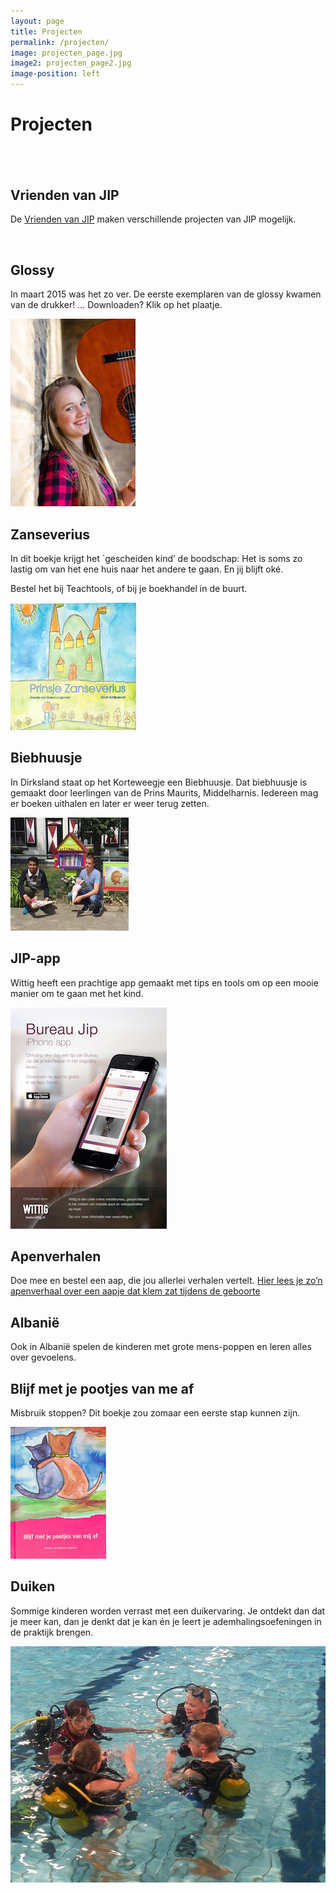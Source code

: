 ```yaml
---
layout: page
title: Projecten
permalink: /projecten/
image: projecten_page.jpg
image2: projecten_page2.jpg
image-position: left
---
```


# Projecten

## &nbsp;

## Vrienden van JIP

De [Vrienden van JIP](http://vriendenvanjip.nl) maken verschillende projecten van JIP mogelijk.&nbsp;

&nbsp;

## Glossy

In maart 2015 was het zo ver. De eerste exemplaren van de glossy kwamen van de drukker! … Downloaden? Klik op het plaatje.

[![Glossy downloaden](/assets/images/voorkant_glossy.jpg)](http://bureaujip.us10.list-manage.com/subscribe?u=238c48afeb81d59ef080df385&amp;id=0c296f472e)

## Zanseverius

In dit boekje krijgt het `gescheiden kind’ de boodschap: Het is soms zo lastig om van het ene huis naar het andere te gaan. En jij blijft ok&eacute;.

Bestel het bij Teachtools, of bij je boekhandel in de buurt.

![](/uploads/versions/prinsje-zanseverius---x----201-204x---.jpg)

## Biebhuusje

In Dirksland staat op het Korteweegje een Biebhuusje. Dat biebhuusje is gemaakt door leerlingen van de Prins Maurits, Middelharnis. Iedereen mag er boeken uithalen en later er weer terug zetten.

![](/uploads/versions/biebhuusje-site---x----189-181x---.jpg)

## JIP-app

Wittig heeft een prachtige app gemaakt met tips en tools om op een mooie manier om te gaan met het kind.

![](/uploads/versions/a4---x----250-354x---.jpg)

## Apenverhalen

Doe mee en bestel een aap, die jou allerlei verhalen vertelt. [Hier lees je zo’n apenverhaal over een aapje dat&nbsp;klem zat tijdens de geboorte](/assets/downloads/aapje-in-het-bos-moeilijke-geboorte.pdf)

## Albani&euml;

Ook in Albani&euml; spelen de kinderen met grote mens-poppen en leren alles over gevoelens.

## Blijf met je pootjes van me af

Misbruik stoppen? Dit boekje zou zomaar een eerste stap kunnen zijn.&nbsp;

![](/uploads/versions/blijf-met-je-pootjes-van-me-af---x----153-211x---.jpg)

## Duiken

Sommige kinderen worden verrast met een duikervaring. Je ontdekt dan dat je meer kan, dan je denkt dat je kan &eacute;n je leert je ademhalingsoefeningen in de praktijk brengen.

![](/uploads/versions/duiken---x----960-720x---.jpg)